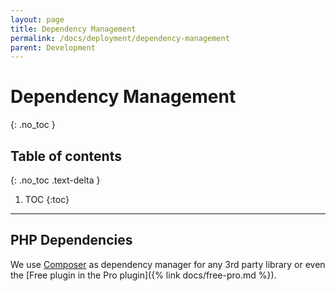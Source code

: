 ```yaml
---
layout: page
title: Dependency Management
permalink: /docs/deployment/dependency-management
parent: Development
---
```


# Dependency Management
{: .no_toc }

## Table of contents
{: .no_toc .text-delta }

1. TOC
{:toc}

---

## PHP Dependencies

We use [Composer](https://getcomposer.org/) as dependency manager for any 3rd party library or even the [Free plugin in the Pro plugin]({% link docs/free-pro.md %}).
